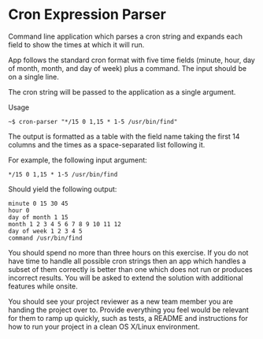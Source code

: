 # Cron Expression Parser

Command line application which parses a cron string and expands each field
to show the times at which it will run. 

App follows the standard cron format with five time fields (minute, hour, day of
month, month, and day of week) plus a command. The input should be on a single line.

The cron string will be passed to the application as a single argument.

Usage
```
~$ cron-parser "*/15 0 1,15 * 1-5 /usr/bin/find"
```
The output is formatted as a table with the field name taking the first 14 columns and
the times as a space-separated list following it.

For example, the following input argument:
```
*/15 0 1,15 * 1-5 /usr/bin/find
```
Should yield the following output:
```
minute 0 15 30 45
hour 0
day of month 1 15
month 1 2 3 4 5 6 7 8 9 10 11 12
day of week 1 2 3 4 5
command /usr/bin/find
```
You should spend no more than three hours on this exercise. If you do not have time to
handle all possible cron strings then an app which handles a subset of them correctly is
better than one which does not run or produces incorrect results. You will be asked to extend
the solution with additional features while onsite.

You should see your project reviewer as a new team member you are handing the project
over to. Provide everything you feel would be relevant for them to ramp up quickly, such as
tests, a README and instructions for how to run your project in a clean OS X/Linux environment.